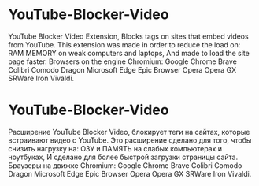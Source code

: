 # YouTube-Blocker-Video
YouTube Blocker Video Extension, Blocks tags on sites that embed videos from YouTube. This extension was made in order to reduce the load on: RAM MEMORY on weak computers and laptops, And made to load the site page faster.
Browsers on the engine Chromium:
Google Chrome
Brave
Colibri
Comodo Dragon
Microsoft Edge
Epic Browser
Opera
Opera GX
SRWare Iron
Vivaldi.
# YouTube-Blocker-Video
Расширение YouTube Blocker Video, блокирует теги на сайтах, которые встраивают видео с YouTube. Это расширение сделано для того, чтобы снизить нагрузку на: ОЗУ и ПАМЯТЬ на слабых компьютерах и ноутбуках, И сделано для более быстрой загрузки страницы сайта.
Браузеры на движке Chromium:
Google Chrome
Brave
Colibri
Comodo Dragon
Microsoft Edge
Epic Browser
Opera
Opera GX
SRWare Iron
Vivaldi.
